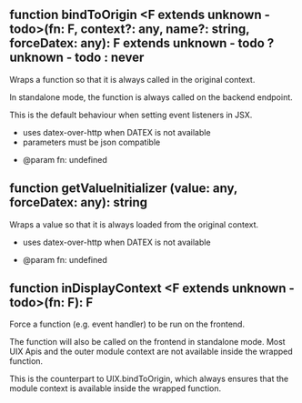 ## function **bindToOrigin** \<F extends unknown - todo>(fn: F, context?: any, name?: string, forceDatex: any): F extends unknown - todo ? unknown - todo : never


Wraps a function so that it is always called in the original context.

In standalone mode, the function is always called on the backend endpoint.

This is the default behaviour when setting event listeners in JSX.

- uses datex-over-http when DATEX is not available
- parameters must be json compatible
 * @param fn: undefined

## function **getValueInitializer** (value: any, forceDatex: any): string


Wraps a value so that it is always loaded from the original context.

- uses datex-over-http when DATEX is not available
 * @param fn: undefined

## function **inDisplayContext** \<F extends unknown - todo>(fn: F): F


Force a function (e.g. event handler) to be run on the frontend.

The function will also be called on the frontend in standalone mode.
Most UIX Apis and the outer module context are not available inside the wrapped function.

This is the counterpart to UIX.bindToOrigin, which always ensures that
the module context is available inside the wrapped function.

